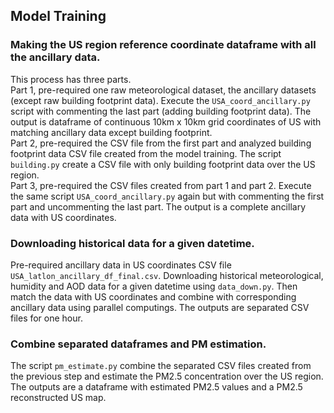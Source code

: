 ## Model Training

### Making the US region reference coordinate dataframe with all the ancillary data.
This process has three parts. \
Part 1, pre-required one raw meteorological dataset, the ancillary datasets (except raw building footprint data). Execute the <code>USA_coord_ancillary.py</code> script with commenting the last part (adding building footprint data). The output is dataframe of continuous 10km x 10km grid coordinates of US with matching ancillary data except building footprint. \
Part 2, pre-required the CSV file from the first part and analyzed building footprint data CSV file created from the model training. The script <code>building.py</code> create a CSV file with only building footprint data over the US region. \
Part 3, pre-required the CSV files created from part 1 and part 2. Execute the same script <code>USA_coord_ancillary.py</code> again but with commenting the first part and uncommenting the last part. The output is a complete ancillary data with US coordinates.

### Downloading historical data for a given datetime.
Pre-required ancillary data in US coordinates CSV file <code>USA_latlon_ancillary_df_final.csv</code>. Downloading historical meteorological, humidity and AOD data for a given datetime using <code>data_down.py</code>. Then match the data with US coordinates and combine with corresponding ancillary data using parallel computings. The outputs are separated CSV files for one hour.

### Combine separated dataframes and PM estimation.
The script <code>pm_estimate.py</code> combine the separated CSV files created from the previous step and estimate the PM2.5 concentration over the US region. The outputs are a dataframe with estimated PM2.5 values and a PM2.5 reconstructed US map.


